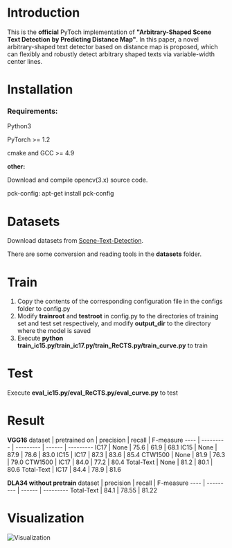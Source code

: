 # Introduction
This is the **official** PyToch implementation of **"Arbitrary-Shaped Scene Text Detection by Predicting Distance Map"**.  In this paper, a novel arbitrary-shaped text
detector based on distance map is proposed, which can flexibly and robustly detect arbitrary shaped texts via variable-width center lines.
# Installation
### Requirements:
Python3

PyTorch >= 1.2

cmake and GCC >= 4.9

**other:**

Download and compile opencv(3.x) source code.

pck-config: apt-get install pck-config

# Datasets
Download datasets from [Scene-Text-Detection](https://github.com/HCIILAB/Scene-Text-Detection).

There are some conversion and reading tools in the **datasets** folder.

# Train
1. Copy the contents of the corresponding configuration file in the configs folder to config.py
2. Modify **trainroot** and **testroot** in config.py to the directories of training set and test set respectively, and modify **output_dir** to the directory where the model is saved
3. Execute **python train_ic15.py/train_ic17.py/train_ReCTS.py/train_curve.py** to train
   
# Test
Execute **eval_ic15.py/eval_ReCTS.py/eval_curve.py** to test

# Result
**VGG16**
dataset | pretrained on | precision | recall | F-measure
---- | --------- | --------- | ------ | ---------
IC17 | None | 75.6 |  61.9 | 68.1
IC15 | None | 87.9 |  78.6 | 83.0
IC15 | IC17 | 87.3 |  83.6 | 85.4
CTW1500 | None |  81.9 | 76.3 | 79.0
CTW1500 | IC17 | 84.0 | 77.2 | 80.4
Total-Text | None | 81.2 | 80.1 | 80.6
Total-Text | IC17 | 84.4 | 78.9 | 81.6

**DLA34 without pretrain**
dataset | precision | recall | F-measure
----  | --------- | ------ | ---------
Total-Text | 84.1 | 78.55 | 81.22

# Visualization
![Visualization](https://github.com/Whu-wxy/Text_Exp/blob/master/result.jpg "Visualization")
